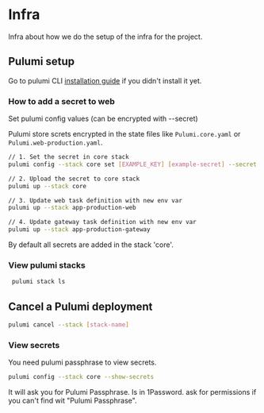 # Infra

Infra about how we do the setup of the infra for the project.

## Pulumi setup

Go to pulumi CLI [installation guide](https://www.pulumi.com/docs/install/) if
you didn't install it yet.

### How to add a secret to web

Set pulumi config values (can be encrypted with --secret)

Pulumi store screts encrypted in the state files like `Pulumi.core.yaml` or
`Pulumi.web-production.yaml`.

```bash
// 1. Set the secret in core stack
pulumi config --stack core set [EXAMPLE_KEY] [example-secret] --secret

// 2. Upload the secret to core stack
pulumi up --stack core

// 3. Update web task definition with new env var
pulumi up --stack app-production-web

// 4. Update gateway task definition with new env var
pulumi up --stack app-production-gateway
```

By default all secrets are added in the stack 'core'.

### View pulumi stacks

```bash
 pulumi stack ls
```

## Cancel a Pulumi deployment

```bash
pulumi cancel --stack [stack-name]
```

### View secrets

You need pulumi passphrase to view secrets.

```bash
pulumi config --stack core --show-secrets
```

It will ask you for Pulumi Passphrase. Is in 1Password. ask for permissions if
you can't find wit "Pulumi Passphrase".
